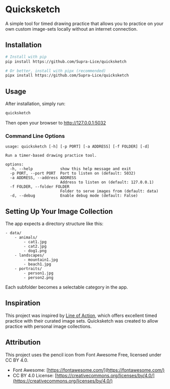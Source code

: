 # Quicksketch

A simple tool for timed drawing practice that allows you to practice on your own custom image-sets locally without an internet connection.

## Installation

```bash
# Install with pip
pip install https://github.com/Supra-Lice/quicksketch

# Or better, install with pipx (recommended)
pipx install https://github.com/Supra-Lice/quicksketch
```

## Usage

After installation, simply run:

```bash
quicksketch
```

Then open your browser to http://127.0.0.1:5032

### Command Line Options

```
usage: quicksketch [-h] [-p PORT] [-a ADDRESS] [-f FOLDER] [-d]

Run a timer-based drawing practice tool.

options:
  -h, --help            show this help message and exit
  -p PORT, --port PORT  Port to listen on (default: 5032)
  -a ADDRESS, --address ADDRESS
                        Address to listen on (default: 127.0.0.1)
  -f FOLDER, --folder FOLDER
                        Folder to serve images from (default: data)
  -d, --debug           Enable debug mode (default: False)
```

## Setting Up Your Image Collection

The app expects a directory structure like this:

```
- data/
    - animals/
        - cat1.jpg
        - cat2.jpg
        - dog1.png
    - landscapes/
        - mountain1.jpg
        - beach1.jpg
    - portraits/
        - person1.jpg
        - person2.png
```

Each subfolder becomes a selectable category in the app.

## Inspiration

This project was inspired by [Line of Action](https://line-of-action.com/), which offers excellent timed practice with their curated image sets. Quicksketch was created to allow practice with personal image collections.

## Attribution

This project uses the pencil icon from Font Awesome Free, licensed under CC BY 4.0.
- Font Awesome: [https://fontawesome.com/](https://fontawesome.com/)
- CC BY 4.0 License: [https://creativecommons.org/licenses/by/4.0/](https://creativecommons.org/licenses/by/4.0/)